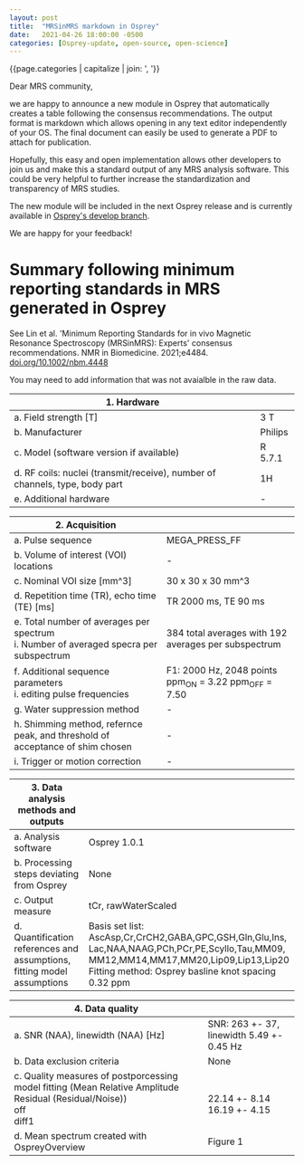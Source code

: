 ```yaml
---
layout: post
title:  "MRSinMRS markdown in Osprey"
date:   2021-04-26 18:00:00 -0500
categories: [Osprey-update, open-source, open-science]
---
```

{{page.categories | capitalize | join: ', '}}

Dear MRS community,

we are happy to announce a new module in Osprey that automatically creates a table following the consensus recommendations. The output format is markdown which allows opening in any text editor independently of your OS. The final document can easily be used to generate a PDF to attach for publication.

Hopefully, this easy and open implementation allows other developers to join us and make this a standard output of any MRS analysis software. This could be very helpful to further increase the standardization and transparency of MRS studies.

The new module will be included in the next Osprey release and is currently available in [Osprey's develop branch](https://github.com/schorschinho/osprey).

We are happy for your feedback!


 # Summary following minimum reporting standards in MRS generated in Osprey
 See Lin et al. 'Minimum Reporting Standards for in vivo Magnetic Resonance Spectroscopy (MRSinMRS): Experts' consensus recommendations. NMR in Biomedicine. 2021;e4484.
 [doi.org/10.1002/nbm.4448](https://doi.org/10.1002/nbm.4448)


 You may need to add information that was not avaialble in the raw data.

|1. Hardware|  |
|--|--|
|a. Field strength [T]| 3 T|
|b. Manufacturer| Philips|
|c. Model (software version if available)| R 5.7.1|
|d. RF coils: nuclei (transmit/receive), number of channels, type, body part| 1H |
|e. Additional hardware| -|


|2. Acquisition|  |
|--|--|
|a. Pulse sequence | MEGA_PRESS_FF|
|b. Volume of interest (VOI) locations | -|
|c. Nominal VOI size [mm^3]| 30 x 30 x 30 mm^3|
|d. Repetition time (TR), echo time (TE) [ms]| TR 2000 ms, TE 90 ms|
|e. Total number of averages per spectrum <br> i. Number of averaged specra per subspectrum | 384 total averages with 192 averages per subspectrum|
|f. Additional sequence parameters <br> i. editing pulse frequencies | F1: 2000 Hz, 2048 points <br> ppm<sub>ON</sub> = 3.22 ppm<sub>OFF</sub> = 7.50 |
|g. Water suppression method | -|
|h. Shimming method, refernce peak, and threshold of acceptance of shim chosen | -|
|i. Trigger or motion correction| -|


|3. Data analysis methods and outputs|  |
|--|--|
|a. Analysis software | Osprey 1.0.1|
|b. Processing steps deviating from Osprey | None|
|c. Output measure | tCr, rawWaterScaled
|d. Quantification references and assumptions, fitting model assumptions| Basis set list:<br> AscAsp,Cr,CrCH2,GABA,GPC,GSH,Gln,Glu,Ins,<br>Lac,NAA,NAAG,PCh,PCr,PE,Scyllo,Tau,MM09,<br>MM12,MM14,MM17,MM20,Lip09,Lip13,Lip20 <br>Fitting method: Osprey basline knot spacing 0.32 ppm


|4. Data quality|  |
|--|--|
|a. SNR (NAA), linewidth (NAA) [Hz] | SNR: 263 +- 37, linewidth 5.49 +- 0.45 Hz|
|b. Data exclusion criteria | None|
|c. Quality measures of postporcessing model fitting (Mean Relative Amplitude Residual (Residual/Noise)) <br> off <br> diff1 |<br> 22.14 +- 8.14  <br> 16.19 +- 4.15
|d. Mean spectrum created with OspreyOverview| Figure 1
